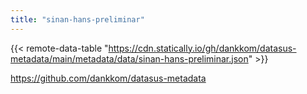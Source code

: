 ```yaml
---
title: "sinan-hans-preliminar"
---
```


{{< remote-data-table "https://cdn.statically.io/gh/dankkom/datasus-metadata/main/metadata/data/sinan-hans-preliminar.json" >}}

https://github.com/dankkom/datasus-metadata
